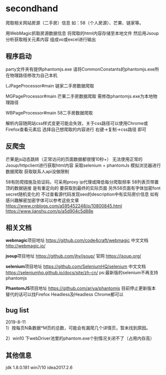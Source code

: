 # secondhand


爬取相关网站房源（二手房）信息
如：58（个人房源）、芒果、链家等。

用WebMagic抓取房源数据信息 将爬取的html内容存储至本地文件
然后用Jsoup分析获取相关元素内容 组成vo或excel进行输出


## 程序启动
party文件夹有提供phantomjs.exe 请将CommonConstants的phantomjs.exe所在物理路径修改为自己本机

LJPageProcessor#main 链家二手房数据爬取 

MGPageProcessor#main 芒果二手房数据爬取 需修改phantomjs.exe为本地物理路径

WBPageProcessor#main 58二手房数据爬取

解析内容随网站css样式变更可能会失效，关于css路径可以使用Chrome或Firefox查看元素后 选择自己想爬取的内容进行 
右键->复制->css路径 即可

## 反爬虫
芒果是js动态跳转（正常访问的页面数据都很慢10秒+） 无法使用正常的Jsoup/httpclient进行获取html内容
采取selenium + phantomJs 模拟浏览器进行数据爬取
获取联系人api没做限制

58有防爬措施及验证码，可采用proxy ip代理或降低每分爬取频率
58列表页带置顶的数据链接 是有重定向的 要获取到最终的实际页面
另外58页面有字体加密font secret随机变化的 不过查看源代码发现seo的description中有实际房价信息
如有感兴趣解密加密字体可以参考这些文章
https://www.cnblogs.com/a595452248/p/10800845.html
https://www.jianshu.com/p/a5d904c5d88e

## 相关文档

**webmagic**项目地址 https://github.com/code4craft/webmagic 中文文档 http://webmagic.io/

**jsoup**项目地址 https://github.com/jhy/jsoup/ 官网 https://jsoup.org/

**selenium**项目地址 https://github.com/SeleniumHQ/selenium  中文文档 https://seleniumhq.github.io/docs/site/zh-cn/
ps:最新版的selenium不再支持phantomjs

**PhantomJS**项目地址 https://github.com/ariya/phantomjs  目前停止更新版本 替代的话可以找Firefox Headless及Headless Chrome都可以


## bug list
2019-8-11  
1）按每页N条数据*M页的总数，可能会有漏爬几个详情页，暂未找到原因。  

2）win10 下webDriver池里的phantom.exe个别情况关闭不了（占用内存高）  



## 其他信息
jdk 1.8.0.181  win7/10  idea2017.2.6



